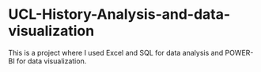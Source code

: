 # UCL-History-Analysis-and-data-visualization
This is a project where I used Excel and SQL for data analysis and POWER-BI for data  visualization.
